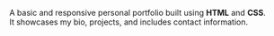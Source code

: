 A basic and responsive personal portfolio built using **HTML** and **CSS**.  
It showcases my bio, projects, and includes contact information.
